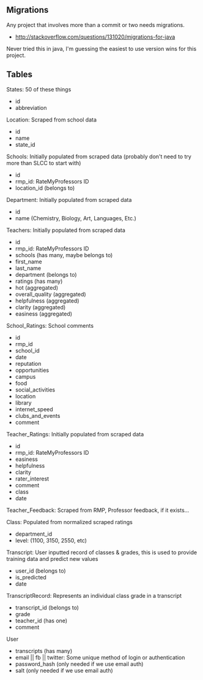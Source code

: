 ## Migrations

Any project that involves more than a commit or two needs migrations. 

- http://stackoverflow.com/questions/131020/migrations-for-java

Never tried this in java, I'm guessing the easiest to use version wins
for this project.

## Tables

States: 50 of these things
  - id
  - abbreviation
  
Location: Scraped from school data
  - id
  - name
  - state_id

Schools: Initially populated from scraped data (probably don't need to
  try more than SLCC to start with)
  - id
  - rmp_id: RateMyProfessors ID
  - location_id (belongs to)
  
Department: Initially populated from scraped data
  - id
  - name (Chemistry, Biology, Art, Languages, Etc.)

Teachers: Initially populated from scraped data
  - id
  - rmp_id: RateMyProfessors ID
  - schools (has many, maybe belongs to)
  - first_name
  - last_name
  - department (belongs to)
  - ratings (has many)
  - hot (aggregated)
  - overall_quality (aggregated)
  - helpfulness (aggregated)
  - clarity (aggregated)
  - easiness (aggregated)
  
School_Ratings: School comments
  - id
  - rmp_id
  - school_id
  - date
  - reputation
  - opportunities
  - campus
  - food
  - social_activities
  - location
  - library
  - internet_speed
  - clubs_and_events
  - comment
  
Teacher_Ratings: Initially populated from scraped data
  - id
  - rmp_id: RateMyProfessors ID
  - easiness
  - helpfulness
  - clarity
  - rater_interest
  - comment
  - class
  - date
  
Teacher_Feedback: Scraped from RMP, Professor feedback, if it exists...
  
Class: Populated from normalized scraped ratings
  - department_id
  - level: (1100, 3150, 2550, etc)
  
Transcript: User inputted record of classes & grades, this is used to
            provide training data and predict new values
  - user_id (belongs to)  
  - is_predicted
  - date

TranscriptRecord: Represents an individual class grade in a transcript
  - transcript_id (belongs to)
  - grade
  - teacher_id (has one)
  - comment

User
  - transcripts (has many)
  - email || fb || twitter: Some unique method of login or authentication
  - password_hash (only needed if we use email auth)
  - salt (only needed if we use email auth)
